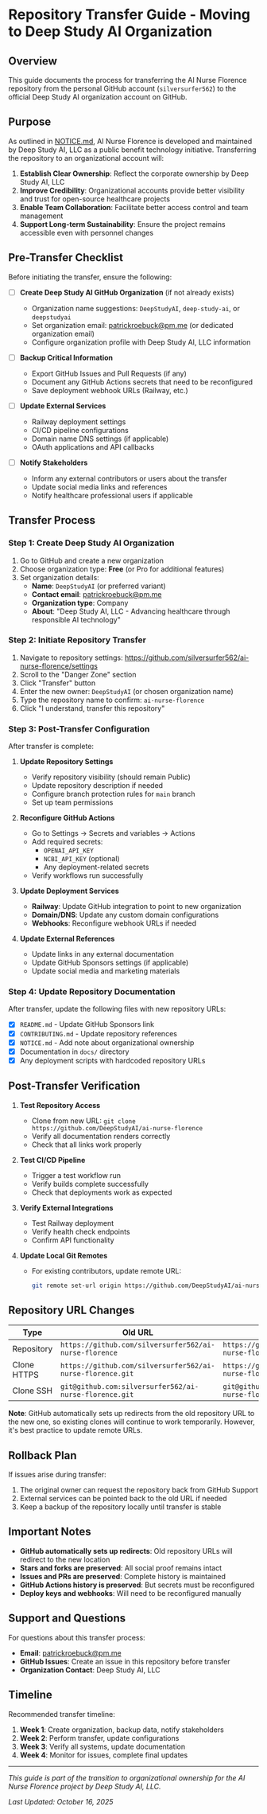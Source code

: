 # Repository Transfer Guide - Moving to Deep Study AI Organization

## Overview

This guide documents the process for transferring the AI Nurse Florence repository from the personal GitHub account (`silversurfer562`) to the official Deep Study AI organization account on GitHub.

## Purpose

As outlined in [NOTICE.md](./NOTICE.md), AI Nurse Florence is developed and maintained by Deep Study AI, LLC as a public benefit technology initiative. Transferring the repository to an organizational account will:

1. **Establish Clear Ownership**: Reflect the corporate ownership by Deep Study AI, LLC
2. **Improve Credibility**: Organizational accounts provide better visibility and trust for open-source healthcare projects
3. **Enable Team Collaboration**: Facilitate better access control and team management
4. **Support Long-term Sustainability**: Ensure the project remains accessible even with personnel changes

## Pre-Transfer Checklist

Before initiating the transfer, ensure the following:

- [ ] **Create Deep Study AI GitHub Organization** (if not already exists)
  - Organization name suggestions: `DeepStudyAI`, `deep-study-ai`, or `deepstudyai`
  - Set organization email: patrickroebuck@pm.me (or dedicated organization email)
  - Configure organization profile with Deep Study AI, LLC information

- [ ] **Backup Critical Information**
  - Export GitHub Issues and Pull Requests (if any)
  - Document any GitHub Actions secrets that need to be reconfigured
  - Save deployment webhook URLs (Railway, etc.)

- [ ] **Update External Services**
  - Railway deployment settings
  - CI/CD pipeline configurations
  - Domain name DNS settings (if applicable)
  - OAuth applications and API callbacks

- [ ] **Notify Stakeholders**
  - Inform any external contributors or users about the transfer
  - Update social media links and references
  - Notify healthcare professional users if applicable

## Transfer Process

### Step 1: Create Deep Study AI Organization

1. Go to GitHub and create a new organization
2. Choose organization type: **Free** (or Pro for additional features)
3. Set organization details:
   - **Name**: `DeepStudyAI` (or preferred variant)
   - **Contact email**: patrickroebuck@pm.me
   - **Organization type**: Company
   - **About**: "Deep Study AI, LLC - Advancing healthcare through responsible AI technology"

### Step 2: Initiate Repository Transfer

1. Navigate to repository settings: https://github.com/silversurfer562/ai-nurse-florence/settings
2. Scroll to the "Danger Zone" section
3. Click "Transfer" button
4. Enter the new owner: `DeepStudyAI` (or chosen organization name)
5. Type the repository name to confirm: `ai-nurse-florence`
6. Click "I understand, transfer this repository"

### Step 3: Post-Transfer Configuration

After transfer is complete:

1. **Update Repository Settings**
   - Verify repository visibility (should remain Public)
   - Update repository description if needed
   - Configure branch protection rules for `main` branch
   - Set up team permissions

2. **Reconfigure GitHub Actions**
   - Go to Settings → Secrets and variables → Actions
   - Add required secrets:
     - `OPENAI_API_KEY`
     - `NCBI_API_KEY` (optional)
     - Any deployment-related secrets
   - Verify workflows run successfully

3. **Update Deployment Services**
   - **Railway**: Update GitHub integration to point to new organization
   - **Domain/DNS**: Update any custom domain configurations
   - **Webhooks**: Reconfigure webhook URLs if needed

4. **Update External References**
   - Update links in any external documentation
   - Update GitHub Sponsors settings (if applicable)
   - Update social media and marketing materials

### Step 4: Update Repository Documentation

After transfer, update the following files with new repository URLs:

- [x] `README.md` - Update GitHub Sponsors link
- [x] `CONTRIBUTING.md` - Update repository references
- [x] `NOTICE.md` - Add note about organizational ownership
- [x] Documentation in `docs/` directory
- [x] Any deployment scripts with hardcoded repository URLs

## Post-Transfer Verification

1. **Test Repository Access**
   - Clone from new URL: `git clone https://github.com/DeepStudyAI/ai-nurse-florence`
   - Verify all documentation renders correctly
   - Check that all links work properly

2. **Test CI/CD Pipeline**
   - Trigger a test workflow run
   - Verify builds complete successfully
   - Check that deployments work as expected

3. **Verify External Integrations**
   - Test Railway deployment
   - Verify health check endpoints
   - Confirm API functionality

4. **Update Local Git Remotes**
   - For existing contributors, update remote URL:
     ```bash
     git remote set-url origin https://github.com/DeepStudyAI/ai-nurse-florence
     ```

## Repository URL Changes

| Type | Old URL | New URL |
|------|---------|---------|
| Repository | `https://github.com/silversurfer562/ai-nurse-florence` | `https://github.com/DeepStudyAI/ai-nurse-florence` |
| Clone HTTPS | `https://github.com/silversurfer562/ai-nurse-florence.git` | `https://github.com/DeepStudyAI/ai-nurse-florence.git` |
| Clone SSH | `git@github.com:silversurfer562/ai-nurse-florence.git` | `git@github.com:DeepStudyAI/ai-nurse-florence.git` |

**Note**: GitHub automatically sets up redirects from the old repository URL to the new one, so existing clones will continue to work temporarily. However, it's best practice to update remote URLs.

## Rollback Plan

If issues arise during transfer:

1. The original owner can request the repository back from GitHub Support
2. External services can be pointed back to the old URL if needed
3. Keep a backup of the repository locally until transfer is stable

## Important Notes

- **GitHub automatically sets up redirects**: Old repository URLs will redirect to the new location
- **Stars and forks are preserved**: All social proof remains intact
- **Issues and PRs are preserved**: Complete history is maintained
- **GitHub Actions history is preserved**: But secrets must be reconfigured
- **Deploy keys and webhooks**: Will need to be reconfigured manually

## Support and Questions

For questions about this transfer process:

- **Email**: patrickroebuck@pm.me
- **GitHub Issues**: Create an issue in this repository before transfer
- **Organization Contact**: Deep Study AI, LLC

## Timeline

Recommended transfer timeline:

1. **Week 1**: Create organization, backup data, notify stakeholders
2. **Week 2**: Perform transfer, update configurations
3. **Week 3**: Verify all systems, update documentation
4. **Week 4**: Monitor for issues, complete final updates

---

*This guide is part of the transition to organizational ownership for the AI Nurse Florence project by Deep Study AI, LLC.*

*Last Updated: October 16, 2025*
